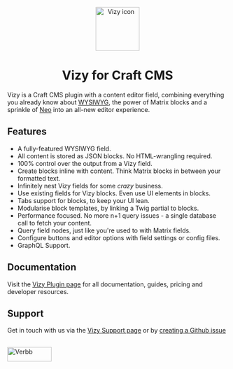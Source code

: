 <p align="center"><img src="https://verbb.imgix.net/plugins/vizy/vizy-icon.svg" width="100" height="100" alt="Vizy icon"></p>
<h1 align="center">Vizy for Craft CMS</h1>

Vizy is a Craft CMS plugin with a content editor field, combining everything you already know about [WYSIWYG](https://plugins.craftcms.com/redactor), the power of Matrix blocks and a sprinkle of [Neo](https://plugins.craftcms.com/neo) into an all-new editor experience.

## Features
- A fully-featured WYSIWYG field.
- All content is stored as JSON blocks. No HTML-wrangling required.
- 100% control over the output from a Vizy field.
- Create blocks inline with content. Think Matrix blocks in between your formatted text.
- Infinitely nest Vizy fields for some _crazy_ business.
- Use existing fields for Vizy blocks. Even use UI elements in blocks.
- Tabs support for blocks, to keep your UI lean.
- Modularise block templates, by linking a Twig partial to blocks.
- Performance focused. No more n+1 query issues - a single database call to fetch your content.
- Query field nodes, just like you're used to with Matrix fields.
- Configure buttons and editor options with field settings or config files.
- GraphQL Support.

## Documentation
Visit the [Vizy Plugin page](https://verbb.io/craft-plugins/vizy) for all documentation, guides, pricing and developer resources.

## Support
Get in touch with us via the [Vizy Support page](https://verbb.io/craft-plugins/vizy/support) or by [creating a Github issue](https://github.com/verbb/vizy/issues)

<h2></h2>

<a href="https://verbb.io" target="_blank">
    <img width="101" height="33" src="https://verbb.io/assets/img/verbb-pill.svg" alt="Verbb">
</a>

